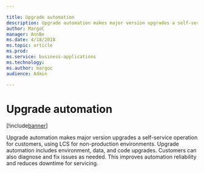 ```yaml
---

title: Upgrade automation
description: Upgrade automation makes major version upgrades a self-service operation for customers, using LCS for non-production environments.
author: MargoC
manager: AnnBe
ms.date: 4/18/2018
ms.topic: article
ms.prod: 
ms.service: business-applications
ms.technology: 
ms.author: margoc
audience: Admin

---
```

#  Upgrade automation




[!include[banner](../../includes/banner.md)]

Upgrade automation makes major version upgrades a self-service operation for
customers, using LCS for non-production environments. Upgrade automation
includes environment, data, and code upgrades. Customers can also diagnose and
fix issues as needed. This improves automation reliability and reduces downtime
for servicing.
